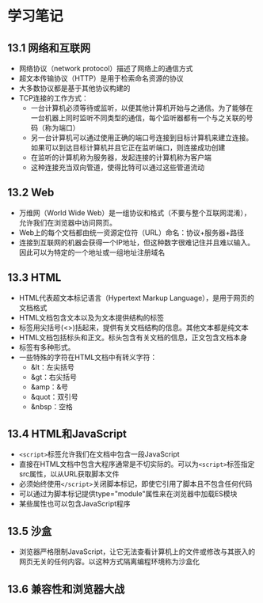 # 学习笔记

## 13.1 网络和互联网

* 网络协议（network protocol）描述了网络上的通信方式
* 超文本传输协议（HTTP）是用于检索命名资源的协议
* 大多数协议都是基于其他协议构建的
* TCP连接的工作方式：
  * 一台计算机必须等待或监听，以便其他计算机开始与之通信。为了能够在一台机器上同时监听不同类型的通信，每个监听器都有一个与之关联的号码（称为端口）
  * 另一台计算机可以通过使用正确的端口号连接到目标计算机来建立连接。如果可以到达目标计算机并且它正在监听端口，则连接成功创建
  * 在监听的计算机称为服务器，发起连接的计算机称为客户端
  * 这种连接充当双向管道，使得比特可以通过这些管道流动

## 13.2 Web

* 万维网（World Wide Web）是一组协议和格式（不要与整个互联网混淆），允许我们在浏览器中访问网页。
* Web上的每个文档都由统一资源定位符（URL）命名：协议+服务器+路径
* 连接到互联网的机器会获得一个IP地址，但这种数字很难记住并且难以输入。因此可以为特定的一个地址或一组地址注册域名

## 13.3 HTML

* HTML代表超文本标记语言（Hypertext Markup Language），是用于网页的文档格式
* HTML文档包含文本以及为文本提供结构的标签
* 标签用尖括号(<>)括起来，提供有关文档结构的信息。其他文本都是纯文本
* HTML文档包括标头和正文。标头包含有关文档的信息，正文包含文档本身
* 标签有多种形式。
* 一些特殊的字符在HTML文档中有转义字符：
  * &lt：左尖括号
  * &gt：右尖括号
  * &amp：&号
  * &quot：双引号
  * &nbsp：空格

## 13.4 HTML和JavaScript

* ` <script> `标签允许我们在文档中包含一段JavaScript
* 直接在HTML文档中包含大程序通常是不切实际的。可以为` <script> `标签指定src属性，以从URL获取脚本文件
* 必须始终使用` </script> `关闭脚本标记，即使它引用了脚本且不包含任何代码
* 可以通过为脚本标记提供type="module"属性来在浏览器中加载ES模块
* 某些属性也可以包含JavaScript程序

## 13.5 沙盒

* 浏览器严格限制JavaScript，让它无法查看计算机上的文件或修改与其嵌入的网页无关的任何内容。以这种方式隔离编程环境称为沙盒化

## 13.6 兼容性和浏览器大战
